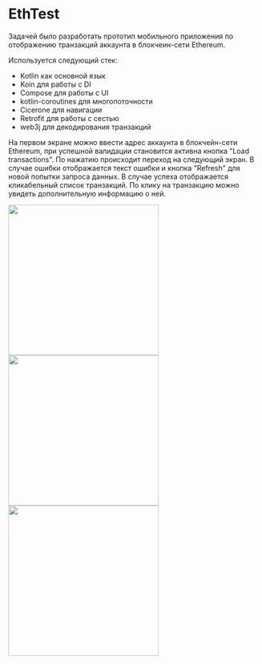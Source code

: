 # EthTest
Задачей было разработать прототип мобильного приложения по отображению транзакций аккаунта в блокчеин-сети Ethereum.

Используется следующий стек:
* Kotlin как основной язык
* Koin для работы с DI
* Compose для работы с UI
* kotlin-coroutines для многопоточности
* Cicerone для навигации
* Retrofit для работы с сестью
* web3j для декодирования транзакций

На первом экране можно ввести адрес аккаунта в блокчейн-сети Ethereum, при успешной валидации становится активна кнопка "Load transactions". По нажатию происходит переход на следующий экран. В случае ошибки отображается текст ошибки и кнопка "Refresh" для новой попытки запроса данных. В случае успеха отображается кликабельный список транзакций. По клику на транзакцию можно увидеть дополнительную информацию о ней.


<img src="https://github.com/nullsafety/EthTest/assets/41988736/d1813c2e-dfaf-422f-a22b-0b19249a269e" width="300">
<img src="https://github.com/nullsafety/EthTest/assets/41988736/bed7504d-a43b-4f1d-89b1-d436f27f13ae" width="300">
<img src="https://github.com/nullsafety/EthTest/assets/41988736/f35f804b-63bc-4ddb-ad8d-37ddadfcda88" width="300">
